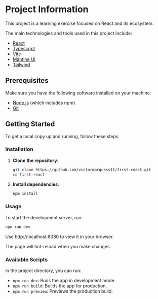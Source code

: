 # Project Information

This project is a learning exercise focused on React and its ecosystem.

The main technologies and tools used in this project include:

-   [React](https://react.dev/)
-   [Typescript](https://www.typescriptlang.org/docs/)
-   [Vite](https://vitejs.dev/)
-   [Mantine UI](https://mantine.dev/getting-started/)
-   [Tailwind](https://tailwindcss.com/docs/installation)

## Prerequisites

Make sure you have the following software installed on your machine:

-   [Node.js](https://nodejs.org/) (which includes npm)
-   [Git](https://git-scm.com/)

## Getting Started

To get a local copy up and running, follow these steps.

### Installation

1. **Clone the repository**:

    ```sh
    git clone https://github.com/victormarquess11/first-react.git
    cd first-react
    ```

2. **Install dependencies**:
    ```sh
    npm install
    ```

### Usage

To start the development server, run:

```sh
npm run dev
```

Use http://localhost:8080 to view it in your browser.

The page will hot-reload when you make changes.

### Available Scripts

In the project directory, you can run:

-   `npm run dev`: Runs the app in development mode.
-   `npm run build`: Builds the app for production.
-   `npm run preview`: Previews the production build.
